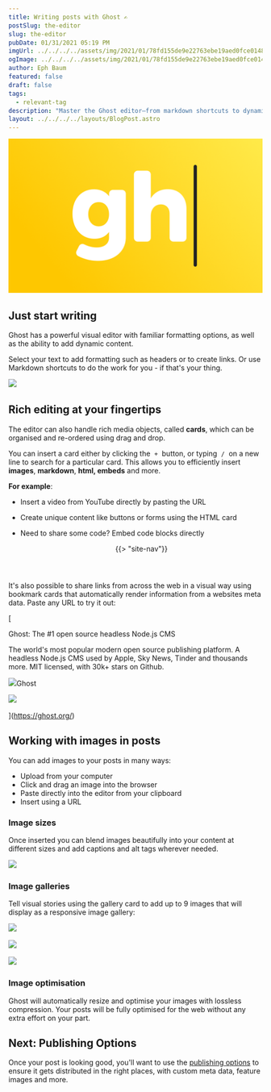 ```yaml
---
title: Writing posts with Ghost ✍️
postSlug: the-editor
slug: the-editor
pubDate: 01/31/2021 05:19 PM
imgUrl: ../../../../assets/img/2021/01/78fd155de9e22763ebe19aed0fce0148a2e19865.png
ogImage: ../../../../assets/img/2021/01/78fd155de9e22763ebe19aed0fce0148a2e19865.png
author: Eph Baum
featured: false
draft: false
tags:
  - relevant-tag
description: "Master the Ghost editor—from markdown shortcuts to dynamic content cards that make publishing effortless. A comprehensive guide to rich media, image optimization, galleries, and the visual editor that turns writing into a delightful experience."
layout: ../../../../layouts/BlogPost.astro
---
```


![Featured Image](../../../../assets/img/2021/01/78fd155de9e22763ebe19aed0fce0148a2e19865.png)

Just start writing
------------------

Ghost has a powerful visual editor with familiar formatting options, as well as the ability to add dynamic content.

Select your text to add formatting such as headers or to create links. Or use Markdown shortcuts to do the work for you - if that's your thing.

![](https://static.ghost.org/v2.0.0/images/formatting-editor-demo.gif)

Rich editing at your fingertips
-------------------------------

The editor can also handle rich media objects, called **cards**, which can be organised and re-ordered using drag and drop.

You can insert a card either by clicking the  `+`  button, or typing  `/`  on a new line to search for a particular card. This allows you to efficiently insert **images**, **markdown**, **html, embeds** and more.

**For example**:

*   Insert a video from YouTube directly by pasting the URL
*   Create unique content like buttons or forms using the HTML card
*   Need to share some code? Embed code blocks directly

    <header class="site-header outer">
        <div class="inner">
            {{> "site-nav"}}
        </div>
    </header>

It's also possible to share links from across the web in a visual way using bookmark cards that automatically render information from a websites meta data. Paste any URL to try it out:

[

Ghost: The #1 open source headless Node.js CMS

The world's most popular modern open source publishing platform. A headless Node.js CMS used by Apple, Sky News, Tinder and thousands more. MIT licensed, with 30k+ stars on Github.

![](https://ghost.org/icons/icon-512x512.png?v=188b8b6d743c6338ba2eab2e35bab4f5)Ghost

![](https://ghost.org/images/meta/Ghost.png)

](https://ghost.org/)

Working with images in posts
----------------------------

You can add images to your posts in many ways:

*   Upload from your computer
*   Click and drag an image into the browser
*   Paste directly into the editor from your clipboard
*   Insert using a URL

### Image sizes

Once inserted you can blend images beautifully into your content at different sizes and add captions and alt tags wherever needed.

![](https://static.ghost.org/v3.0.0/images/image-sizes-ghost-editor.png)

### Image galleries

Tell visual stories using the gallery card to add up to 9 images that will display as a responsive image gallery:

![](https://static.ghost.org/v3.0.0/images/gallery-sample-1.jpg)

![](https://static.ghost.org/v3.0.0/images/gallery-sample-2.jpg)

![](https://static.ghost.org/v3.0.0/images/gallery-sample-3.jpg)

### Image optimisation

Ghost will automatically resize and optimise your images with lossless compression. Your posts will be fully optimised for the web without any extra effort on your part.

Next: Publishing Options
------------------------

Once your post is looking good, you'll want to use the [publishing options](__GHOST_URL__/publishing-options/) to ensure it gets distributed in the right places, with custom meta data, feature images and more.

